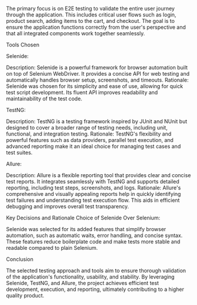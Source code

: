 The primary focus is on E2E testing to validate the entire user journey through the application. This includes critical user flows such as login, product search, adding items to the cart, and checkout.
The goal is to ensure the application functions correctly from the user's perspective and that all integrated components work together seamlessly.

Tools Chosen

Selenide:

Description: Selenide is a powerful framework for browser automation built on top of Selenium WebDriver. It provides a concise API for web testing and automatically handles browser setup, screenshots, and timeouts.
Rationale: Selenide was chosen for its simplicity and ease of use, allowing for quick test script development. Its fluent API improves readability and maintainability of the test code.

TestNG:

Description: TestNG is a testing framework inspired by JUnit and NUnit but designed to cover a broader range of testing needs, including unit, functional, and integration testing.
Rationale: TestNG's flexibility and powerful features such as data providers, parallel test execution, and advanced reporting make it an ideal choice for managing test cases and test suites.

Allure:

Description: Allure is a flexible reporting tool that provides clear and concise test reports. It integrates seamlessly with TestNG and supports detailed reporting, including test steps, screenshots, and logs.
Rationale: Allure's comprehensive and visually appealing reports help in quickly identifying test failures and understanding test execution flow. This aids in efficient debugging and improves overall test transparency.

Key Decisions and Rationale
Choice of Selenide Over Selenium:

Selenide was selected for its added features that simplify browser automation, such as automatic waits, error handling, and concise syntax. These features reduce boilerplate code and make tests more stable and readable compared to plain Selenium.

Conclusion

The selected testing approach and tools aim to ensure thorough validation of the application's functionality, usability, and stability. By leveraging Selenide, TestNG, and Allure, the project achieves efficient test development, execution, and reporting, ultimately contributing to a higher quality product.